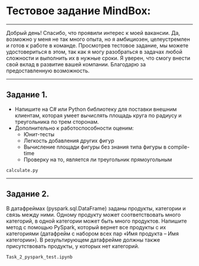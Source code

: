 # Тестовое задание MindBox:

---
Добрый день! Спасибо, что проявили интерес к моей вакансии. Да, возможно у меня не так много опыта, но я амбициозен, целеустремлен и готов к работе в команде. Просмотрев тестовое задание, мы можете удостовериться в этом, так как я могу разобраться в задачах любой сложности и выполнить их в нужные сроки. Я уверен, что смогу внести свой вклад в развитие вашей компании. 
Благодарю за предоставленную возможность.

---
## Задание 1.
- Напишите на C# или Python библиотеку для поставки внешним клиентам, которая умеет вычислять площадь круга по радиусу и треугольника по трем сторонам. 
- Дополнительно к работоспособности оценим:
    - Юнит-тесты
    - Легкость добавления других фигур
    - Вычисление площади фигуры без знания типа фигуры в compile-time
    - Проверку на то, является ли треугольник прямоугольным

```
calculate.py
```

---
## Задание 2.
В датафреймах (pyspark.sql.DataFrame) заданы продукты, категории и связь 
между ними. Одному продукту может соответствовать много категорий, 
в одной категории может быть много продуктов. Напишите метод с помощью 
PySpark, который вернет все продукты с их категориями (датафрейм с 
набором всех пар «Имя продукта – Имя категории»). В результирующем 
датафрейме должны также присутствовать продукты, у которых нет категорий.

```
Task_2_pyspark_test.ipynb
```